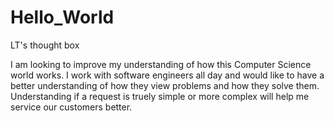 # Hello_World
LT's thought box

I am looking to improve my understanding of how this Computer Science world works.
I work with software engineers all day and would like to have a better understanding of how they view problems and how they solve them.
Understanding if a request is truely simple or more complex will help me service our customers better.
